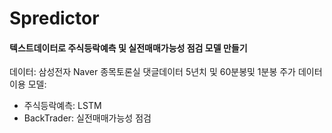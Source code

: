 # Spredictor
#### 텍스트데이터로 주식등락예측 및 실전매매가능성 점검 모델 만들기
데이터: 삼성전자 Naver 종목토론실 댓글데이터 5년치 및 60분봉및 1분봉 주가 데이터 이용
모델:    
* 주식등락예측: LSTM
* BackTrader: 실전매매가능성 점검
